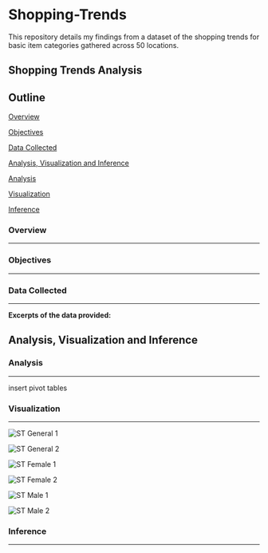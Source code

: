 # Shopping-Trends
This repository details my findings from a dataset of the shopping trends for basic item categories gathered across 50 locations.

## Shopping Trends Analysis
## Outline
[Overview](#overview)

[Objectives](#objectives)

[Data Collected](#data-collected)

[Analysis, Visualization and Inference](#analysis-visualization-and-inference)

[Analysis](#Analysis)

[Visualization](#Visualization)

[Inference](#Inference)


### Overview
---

### Objectives
---

### Data Collected
---
**Excerpts of the data provided:**

## Analysis, Visualization and Inference
### Analysis
---
insert pivot tables

### Visualization
---
![ST General 1](https://github.com/user-attachments/assets/aa3f25b5-ea33-43f7-8b11-b607280a81b1)

![ST General 2](https://github.com/user-attachments/assets/2645f401-300c-4798-b589-e71b9b011d03)

![ST Female 1](https://github.com/user-attachments/assets/744fd4ca-74a5-4920-a59e-79501fcda9e9)

![ST Female 2](https://github.com/user-attachments/assets/805c710d-fc4f-4769-a612-d92ed47fdca1)

![ST Male 1](https://github.com/user-attachments/assets/e26185a6-5974-4fea-89f3-b817713517ec)

![ST Male 2](https://github.com/user-attachments/assets/31b96720-8a2f-436b-a0b8-3ddc62421e29)


### Inference
---
